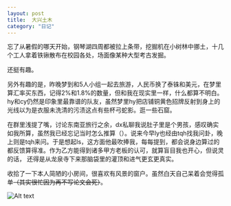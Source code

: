 ```yaml
---
layout: post
title:  大兴土木
category: "日记"
---
```

忘了从暑假的哪天开始，钢琴湖四周都被拉上条带，挖掘机在小树林中挪土，十几个工人拿着铁锹散布在校园各处，场面像某种大型考古发掘。

还挺有趣。

另外有趣的是，昨晚梦到和5人小组一起去旅游，人民币换了泰铢和美元，在梦里算汇率买东西，记得2%和1.8%的数量，但和我在现实里一样，什么都算不明白。hy和cy仍然是印象里最靠谱的队友，虽然梦里hy把店铺铜黄色招牌反射到身上的光线以为是衣服未洗清的污渍这点有些杯弓蛇影。逛一些石窟。

在群里浅提了嘴，讨论东南亚旅行之余，dx私聊我说肚子里是个男孩，感叹确实如我所算，虽然我已经忘记当时怎么推算（）。说来今早ly也经由tqh找我问卦，晚上则是tqh来问。于是想起ls，这方面他最吹捧我，每每提到，都会说身边算过的都反馈算得准。作为乙方能得到诸多甲方老板的认可，就算盲目我也开心，但说灵的话， 还得是从龙泉寺下来那脑袋里的灌顶和进气更玄更真实。

收拾了一下本人简陋的小房间，很喜欢有风景的窗户。虽然白天自己呆着会觉得孤单~~（其实很忙因为再不写论文会死）~~。

![Alt text](/asset/房间.png)

